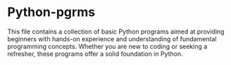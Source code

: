 # Python-pgrms
This file contains a collection of basic Python programs aimed at providing beginners with hands-on experience and understanding of fundamental programming concepts. Whether you are new to coding or seeking a refresher, these programs offer a solid foundation in Python.
